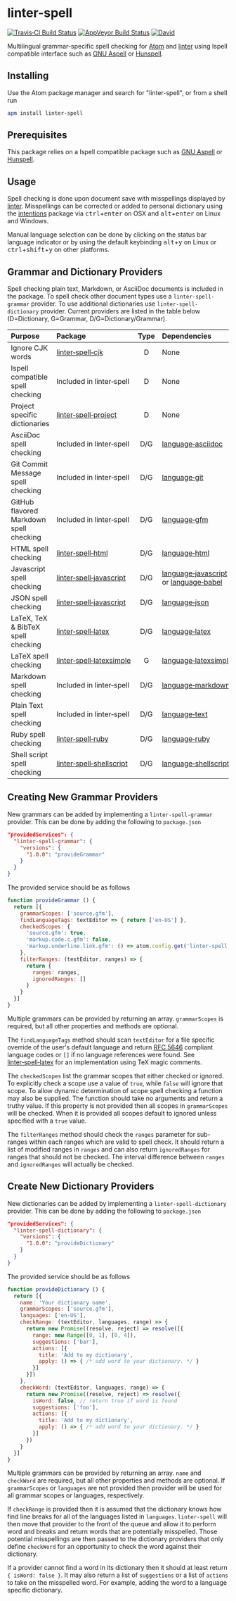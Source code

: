 # linter-spell

[![Travis&#x2011;CI Build Status](http://img.shields.io/travis/AtomLinter/linter-spell/master.svg?label=Linux/OSX%20build)](http://travis-ci.org/AtomLinter/linter-spell)
[![AppVeyor Build Status](http://img.shields.io/appveyor/ci/yitzchak/linter-spell/master.svg?label=Windows%20build)](http://ci.appveyor.com/project/yitzchak/linter-spell)
[![David](http://img.shields.io/david/AtomLinter/linter-spell.svg)](http://david-dm.org/AtomLinter/linter-spell)

Multilingual grammar-specific spell checking for [Atom](http://atom.io) and
[linter](http://atom.io/packages/linter) using Ispell compatible interface such
as [GNU Aspell](http://aspell.net/) or [Hunspell](http://hunspell.github.io/).

## Installing

Use the Atom package manager and search for "linter-spell", or from a shell run

```bash
apm install linter-spell
```

## Prerequisites

This package relies on a Ispell compatible package such as
[GNU Aspell](http://aspell.net/) or [Hunspell](http://hunspell.github.io/).

## Usage

Spell checking is done upon document save with misspellings displayed by
[linter](http://atom.io/packages/linter). Misspellings can be corrected or added
to personal dictionary using the
[intentions](http://atom.io/packages/intentions) package via
<kbd>ctrl</kbd>+<kbd>enter</kbd> on OSX and <kbd>alt</kbd>+<kbd>enter</kbd> on
Linux and Windows.

Manual language selection can be done by clicking on the status bar language
indicator or by using the default keybinding <kbd>alt</kbd>+<kbd>y</kbd> on
Linux or <kbd>ctrl</kbd>+<kbd>shift</kbd>+<kbd>y</kbd> on other platforms.

## Grammar and Dictionary Providers

Spell checking plain text, Markdown, or AsciiDoc documents is included in the
package. To spell check other document types use a `linter-spell-grammar`
provider. To use additional dictionaries use `linter-spell-dictionary` provider.
Current providers are listed in the table below (D=Dictionary, G=Grammar,
D/G=Dictionary/Grammar).

| Purpose                                 | Package                                                                                     | Type | Dependencies                                                                                                                                 |
|:----------------------------------------|:--------------------------------------------------------------------------------------------|:----:|:---------------------------------------------------------------------------------------------------------------------------------------------|
| Ignore CJK words                        | [linter&#x2011;spell&#x2011;cjk](https://atom.io/packages/linter-spell-cjk)                 | D    | None                                                                                                                                         |
| Ispell compatible spell checking        | Included in linter&#x2011;spell                                                             | D    | None                                                                                                                                         |
| Project specific dictionaries           | [linter&#x2011;spell&#x2011;project](http://atom.io/packages/linter-spell-project)          | D    | None                                                                                                                                         |
| AsciiDoc spell checking                 | Included in linter&#x2011;spell                                                             | D/G  | [language&#x2011;asciidoc](http://atom.io/packages/language-asciidoc)                                                                        |
| Git Commit Message spell checking       | Included in linter&#x2011;spell                                                             | D/G  | [language&#x2011;git](http://atom.io/packages/language-git)                                                                                  |
| GitHub flavored Markdown spell checking | Included in linter&#x2011;spell                                                             | D/G  | [language&#x2011;gfm](http://atom.io/packages/language-gfm)                                                                                  |
| HTML spell checking                     | [linter&#x2011;spell&#x2011;html](http://atom.io/packages/linter-spell-html)                | D/G  | [language&#x2011;html](http://atom.io/packages/language-html)                                                                                |
| Javascript spell checking               | [linter&#x2011;spell&#x2011;javascript](http://atom.io/packages/linter-spell-javascript)    | D/G  | [language&#x2011;javascript](http://atom.io/packages/language-javascript) or [language&#x2011;babel](http://atom.io/packages/language-babel) |
| JSON spell checking                     | [linter&#x2011;spell&#x2011;javascript](http://atom.io/packages/linter-spell-javascript)    | D/G  | [language&#x2011;json](http://atom.io/packages/language-json)                                                                                |
| LaTeX, TeX &amp; BibTeX spell checking  | [linter&#x2011;spell&#x2011;latex](http://atom.io/packages/linter-spell-latex)              | D/G  | [language&#x2011;latex](http://atom.io/packages/language-latex)                                                                              |
| LaTeX spell checking                    | [linter&#x2011;spell&#x2011;latexsimple](https://atom.io/packages/linter-spell-latexsimple) | G    | [language&#x2011;latexsimple](https://atom.io/packages/language-latexsimple)                                                                 |
| Markdown spell checking                 | Included in linter&#x2011;spell                                                             | D/G  | [language&#x2011;markdown](http://atom.io/packages/language-markdown)                                                                        |
| Plain Text spell checking               | Included in linter&#x2011;spell                                                             | D/G  | [language&#x2011;text](http://atom.io/packages/language-text)                                                                                |
| Ruby spell checking                     | [linter&#x2011;spell&#x2011;ruby](http://atom.io/packages/linter-spell-ruby)                | D/G  | [language&#x2011;ruby](http://atom.io/packages/language-ruby)                                                                                |
| Shell script spell checking             | [linter&#x2011;spell&#x2011;shellscript](https://atom.io/packages/linter-spell-shellscript) | D/G  | [language&#x2011;shellscript](http://atom.io/packages/language-shellscript)                                                                  |

## Creating New Grammar Providers

New grammars can be added by implementing a `linter-spell-grammar` provider.
This can be done by adding the following to `package.json`

```json
"providedServices": {
  "linter-spell-grammar": {
    "versions": {
      "1.0.0": "provideGrammar"
    }
  }
}
```

The provided service should be as follows

```javascript
function provideGrammar () {
  return [{
    grammarScopes: ['source.gfm'],
    findLanguageTags: textEditor => { return ['en-US'] },
    checkedScopes: {
      'source.gfm': true,
      'markup.code.c.gfm': false,
      'markup.underline.link.gfm': () => atom.config.get('linter-spell.checkLinks')
    },
    filterRanges: (textEditor, ranges) => {
      return {
        ranges: ranges,
        ignoredRanges: []
      }
    }
  }]
}
```

Multiple grammars can be provided by returning an array. `grammarScopes` is
required, but all other properties and methods are optional.

The `findLanguageTags` method should scan `textEditor` for a file specific
override of the user's default language and return [RFC
5646](http://www.rfc-editor.org/rfc/rfc5646.txt) compliant language codes or `[]`
if no language references were found. See
[linter&#x2011;spell&#x2011;latex](http://atom.io/packages/linter-spell-latex)
for an implementation using TeX magic comments.

The `checkedScopes` list the grammar scopes that either checked or ignored. To
explicitly check a scope use a value of `true`, while `false` will ignore that
scope. To allow dynamic determination of scope spell checking a function may
also be supplied. The function should take no arguments and return a truthy
value. If this property is not provided then all scopes in `grammarScopes` will
be checked. When it is provided all scopes default to ignored unless specified
with a `true` value.

The `filterRanges` method should check the `ranges` parameter for sub-ranges
within each ranges which are valid to spell check. It should return a list
of modified ranges in `ranges` and can also return `ignoredRanges` for
ranges that should not be checked. The interval difference between `ranges`
and `ignoredRanges` will actually be checked.

## Create New Dictionary Providers

New dictionaries can be added by implementing a `linter-spell-dictionary`
provider. This can be done by adding the following to `package.json`

```json
"providedServices": {
  "linter-spell-dictionary": {
    "versions": {
      "1.0.0": "provideDictionary"
    }
  }
}
```

The provided service should be as follows

```javascript
function provideDictionary () {
  return [{
    name: 'Your dictionary name',
    grammarScopes: ['source.gfm'],
    languages: ['en-US'],
    checkRange: (textEditor, languages, range) => {
      return new Promise((resolve, reject) => resolve([{
        range: new Range([0, 1], [0, 4]),
        suggestions: ['bar'],
        actions: [{
          title: 'Add to my dictionary',
          apply: () => { /* add word to your dictionary. */ }
        }]
      }])
    },
    checkWord: (textEditor, languages, range) => {
      return new Promise((resolve, reject) => resolve({
        isWord: false, // return true if word is found
        suggestions: ['foo'],
        actions: [{
          title: 'Add to my dictionary',
          apply: () => { /* add word to your dictionary. */ }
        }]
      })
    }
  }]
}
```

Multiple grammars can be provided by returning an array. `name` and `checkWord`
are required, but all other properties and methods are optional. If
`grammarScopes` or `languages` are not provided then provider will be used for
all grammar scopes or languages, respectively.

If `checkRange` is provided then it is assumed that the dictionary knows how
find line breaks for all of the languages listed in `languages`. `linter-spell`
will then move that provider to the front of the queue and allow it to perform
word and breaks and return words that are potentially misspelled. Those
potential misspellings are then passed to the dictionary providers that only
define `checkWord` for an opportunity to check the word against their
dictionary.

If a provider cannot find a word in its dictionary then it should at least
return `{ isWord: false }`. It may also return a list of `suggestions` or a list
of `actions` to take on the misspelled word. For example, adding the word to a
language specific dictionary.
